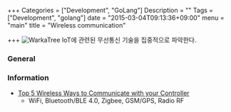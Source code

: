 +++
Categories = ["Development", "GoLang"]
Description = ""
Tags = ["Development", "golang"]
date = "2015-03-04T09:13:36+09:00"
menu = "main"
title = "Wireless communication"

+++
![WarkaTree](/WarkaTree.jpg)
IoT에 관련된 무선통신 기술을 집중적으로 파악한다.

### General





### Information
* [Top 5 Wireless Ways to Communicate with your Controller](http://www.open-electronics.org/top-5-wireless-ways-to-communicate-with-your-controller/)
  - WiFi, Bluetooth/BLE 4.0, Zigbee, GSM/GPS, Radio RF
